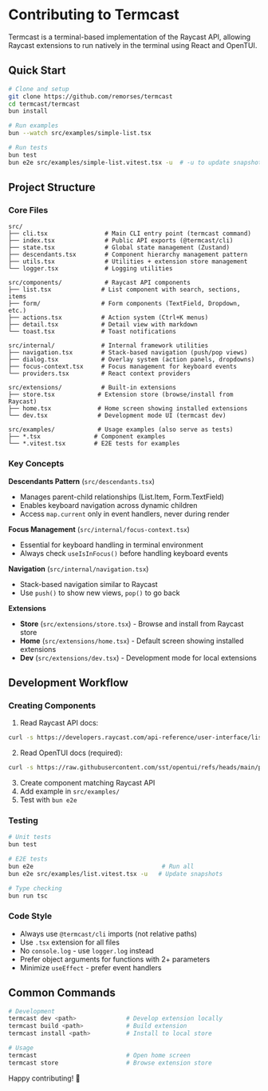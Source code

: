# Contributing to Termcast

Termcast is a terminal-based implementation of the Raycast API, allowing Raycast extensions to run natively in the terminal using React and OpenTUI.

## Quick Start

```bash
# Clone and setup
git clone https://github.com/remorses/termcast
cd termcast/termcast
bun install

# Run examples
bun --watch src/examples/simple-list.tsx

# Run tests
bun test
bun e2e src/examples/simple-list.vitest.tsx -u  # -u to update snapshots
```

## Project Structure

### Core Files

```
src/
├── cli.tsx                # Main CLI entry point (termcast command)
├── index.tsx              # Public API exports (@termcast/cli)
├── state.tsx              # Global state management (Zustand)
├── descendants.tsx        # Component hierarchy management pattern
├── utils.tsx              # Utilities + extension store management
└── logger.tsx             # Logging utilities

src/components/            # Raycast API components
├── list.tsx              # List component with search, sections, items
├── form/                 # Form components (TextField, Dropdown, etc.)
├── actions.tsx           # Action system (Ctrl+K menus)
├── detail.tsx            # Detail view with markdown
└── toast.tsx             # Toast notifications

src/internal/             # Internal framework utilities  
├── navigation.tsx        # Stack-based navigation (push/pop views)
├── dialog.tsx            # Overlay system (action panels, dropdowns)
├── focus-context.tsx     # Focus management for keyboard events
└── providers.tsx         # React context providers

src/extensions/           # Built-in extensions
├── store.tsx            # Extension store (browse/install from Raycast)
├── home.tsx             # Home screen showing installed extensions
└── dev.tsx              # Development mode UI (termcast dev)

src/examples/            # Usage examples (also serve as tests)
├── *.tsx               # Component examples
└── *.vitest.tsx        # E2E tests for examples
```

### Key Concepts

**Descendants Pattern** (`src/descendants.tsx`)
- Manages parent-child relationships (List.Item, Form.TextField)
- Enables keyboard navigation across dynamic children
- Access `map.current` only in event handlers, never during render

**Focus Management** (`src/internal/focus-context.tsx`)
- Essential for keyboard handling in terminal environment
- Always check `useIsInFocus()` before handling keyboard events

**Navigation** (`src/internal/navigation.tsx`)
- Stack-based navigation similar to Raycast
- Use `push()` to show new views, `pop()` to go back

**Extensions**
- **Store** (`src/extensions/store.tsx`) - Browse and install from Raycast store
- **Home** (`src/extensions/home.tsx`) - Default screen showing installed extensions
- **Dev** (`src/extensions/dev.tsx`) - Development mode for local extensions

## Development Workflow

### Creating Components

1. Read Raycast API docs:
```bash
curl -s https://developers.raycast.com/api-reference/user-interface/list.md
```

2. Read OpenTUI docs (required):
```bash
curl -s https://raw.githubusercontent.com/sst/opentui/refs/heads/main/packages/react/README.md
```

3. Create component matching Raycast API
4. Add example in `src/examples/`
5. Test with `bun e2e`

### Testing

```bash
# Unit tests
bun test

# E2E tests  
bun e2e                                    # Run all
bun e2e src/examples/list.vitest.tsx -u   # Update snapshots

# Type checking
bun run tsc
```

### Code Style

- Always use `@termcast/cli` imports (not relative paths)
- Use `.tsx` extension for all files
- No `console.log` - use `logger.log` instead
- Prefer object arguments for functions with 2+ parameters
- Minimize `useEffect` - prefer event handlers

## Common Commands

```bash
# Development
termcast dev <path>              # Develop extension locally
termcast build <path>            # Build extension
termcast install <path>          # Install to local store

# Usage
termcast                         # Open home screen
termcast store                   # Browse extension store
```

Happy contributing! 🚀